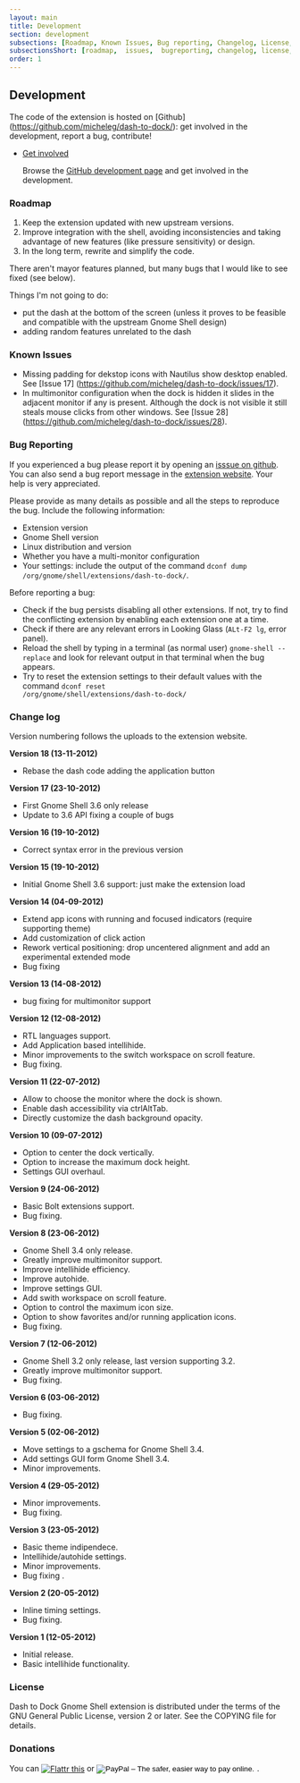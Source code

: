 ```yaml
---
layout: main
title: Development
section: development
subsections: [Roadmap, Known Issues, Bug reporting, Changelog, License, Donations]
subsectionsShort: [roadmap,  issues,  bugreporting, changelog, license, donations]
order: 1
---
```


## Development

The code of the extension is hosted on [Github] (https://github.com/micheleg/dash-to-dock/): get involved in the development, report a bug, contribute!

<ul id="button">
<li>
  <p><a class="star" href="http://github.com/micheleg/dash-to-dock">Get involved </a></p>
  <p>Browse the <a href="http://github.com/micheleg/dash-to-dock">GitHub development page</a> and get involved in the development.</p>
</li>
</ul>

<a name="roadmap"></a>
### Roadmap

1. Keep the extension updated with new upstream versions.
2. Improve integration with the shell, avoiding inconsistencies and taking advantage of new features (like pressure sensitivity) or design.
3. In the long term, rewrite and simplify the code.

There aren't mayor features planned, but many bugs that I would like to see fixed (see below).

Things I'm not going to do:

 * put the dash at the bottom of the screen (unless it proves to be feasible and compatible with the upstream Gnome Shell design)
 * adding random features unrelated to the dash

<a name="issues"></a>
### Known Issues
 * Missing padding for dekstop icons with Nautilus show desktop enabled. See [Issue 17] (https://github.com/micheleg/dash-to-dock/issues/17).
 * In multimonitor configuration when the dock is hidden it slides in the adjacent monitor if any is present. Although the dock is not visible it still steals mouse clicks from other windows. See [Issue 28] (https://github.com/micheleg/dash-to-dock/issues/28).

<a name="bugreporting"></a>
### Bug Reporting
If you experienced a bug please report it by opening an [isssue on github](https://github.com/micheleg/dash-to-dock/issues). You can also send a bug report message in the [extension website](https://extensions.gnome.org/extension/307/dash-to-dock/). Your help is very appreciated.

Please provide as many details as possible and all the steps to reproduce the bug. Include the following information:
 * Extension version
 * Gnome Shell version
 * Linux distribution and version
 * Whether you have a multi-monitor configuration
 * Your settings: include the output of the command <code>dconf dump /org/gnome/shell/extensions/dash-to-dock/</code>.

Before reporting a bug:

 * Check if the bug persists disabling all other extensions. If not, try to find the conflicting extension by enabling each extension one at a time.
 * Check if there are any relevant errors in Looking Glass (<code>ALt-F2 lg</code>, error panel).
 * Reload the shell by typing in a terminal (as normal user) <code>gnome-shell --replace</code> and look for relevant output in that terminal when the bug appears. 
 * Try to reset the extension settings to their default values with the command <code>dconf reset /org/gnome/shell/extensions/dash-to-dock/</code>


<a name="changelog"></a>
### Change log

Version numbering follows the uploads to the extension website.

**Version 18 (13-11-2012)**

  * Rebase the dash code adding the application button

**Version 17 (23-10-2012)**

 * First Gnome Shell 3.6 only release
 * Update to 3.6 API fixing a couple of bugs

**Version 16 (19-10-2012)**

 * Correct syntax error in the previous version

**Version 15 (19-10-2012)**

 * Initial Gnome Shell 3.6 support: just make the extension load

**Version 14 (04-09-2012)**

 * Extend app icons with running and focused indicators (require supporting theme)
 * Add customization of click action
 * Rework vertical positioning: drop uncentered alignment and add an experimental extended mode
 * Bug fixing

**Version 13 (14-08-2012)**

 * bug fixing for multimonitor support

**Version 12 (12-08-2012)**

 * RTL languages support.
 * Add Application based intellihide.
 * Minor improvements to the switch workspace on scroll feature.
 * Bug fixing.

**Version 11 (22-07-2012)**

 * Allow to choose the monitor where the dock is shown.
 * Enable dash accessibility via ctrlAltTab.
 * Directly customize the dash background opacity.

**Version 10 (09-07-2012)**

 * Option to center the dock vertically.
 * Option to increase the maximum dock height.
 * Settings GUI overhaul.

**Version 9 (24-06-2012)**

 * Basic Bolt extensions support.
 * Bug fixing.

**Version 8 (23-06-2012)**

 * Gnome Shell 3.4 only release.
 * Greatly improve multimonitor support.
 * Improve intellihide efficiency.
 * Improve autohide.
 * Improve settings GUI.
 * Add swith workspace on scroll feature.
 * Option to control the maximum icon size.
 * Option to show favorites and/or running application icons.
 * Bug fixing.

**Version 7 (12-06-2012)**

 * Gnome Shell 3.2 only release, last version supporting 3.2.
 * Greatly improve multimonitor support.
 * Bug fixing.

**Version 6 (03-06-2012)**

 * Bug fixing.

**Version 5 (02-06-2012)**

 * Move settings to a gschema for Gnome Shell 3.4.
 * Add settings GUI form Gnome Shell 3.4.
 * Minor improvements.

**Version 4 (29-05-2012)**

 * Minor improvements.
 * Bug fixing.

**Version 3 (23-05-2012)**

 * Basic theme indipendece.
 * Intellihide/autohide settings.
 * Minor improvements.
 * Bug fixing .

**Version 2 (20-05-2012)**

* Inline timing settings.
* Bug fixing.

**Version 1 (12-05-2012)**

* Initial release.
* Basic intellihide functionality.

<a name="license"></a>
### License
Dash to Dock Gnome Shell extension is distributed under the terms of the GNU General Public License,
version 2 or later. See the COPYING file for details.

<a name="donations"></a>
### Donations

<form action="https://www.paypal.com/cgi-bin/webscr" method="post" target="_top">
<p>You can <a href="http://flattr.com/thing/1047592/" target="_blank"> <img src="http://api.flattr.com/button/flattr-badge-large.png" alt="Flattr this" title="Flattr this" border="0" style="vertical-align:middle" /></a> or 
<input type="hidden" name="cmd" value="_s-xclick">
<input type="hidden" name="hosted_button_id" value="T62ZE74K6ST38">
<input type="image" src="https://www.paypalobjects.com/en_GB/i/btn/btn_donate_SM.gif" border="0" name="submit" alt="PayPal – The safer, easier way to pay online." style="vertical-align:middle">
<img alt="" border="0" src="https://www.paypalobjects.com/it_IT/i/scr/pixel.gif" width="1" height="1">.</p></form>
